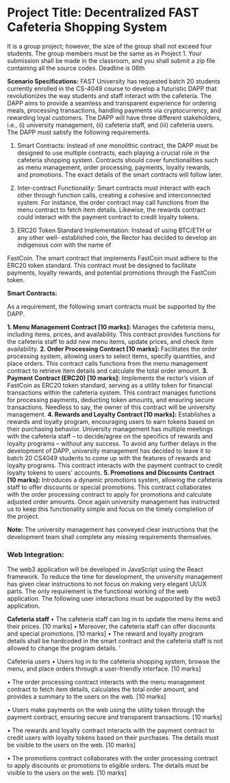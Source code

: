 # Project Title: Decentralized FAST Cafeteria Shopping System
It is a group project; however, the size of the group shall not exceed four students. The group
members must be the same as in Project 1. Your submission shall be made in the classroom, and you
shall submit a zip file containing all the source codes. Deadline is 06th

**Scenario Specifications:**
FAST University has requested batch 20 students currently enrolled in the CS-4049 course to
develop a futuristic DAPP that revolutionizes the way students and staff interact with the cafeteria.
The DAPP aims to provide a seamless and transparent experience for ordering meals, processing
transactions, handling payments via cryptocurrency, and rewarding loyal customers.
The DAPP will have three different stakeholders, i.e., (i) university management, (ii) cafeteria staff, and (iii) cafeteria users. The DAPP must satisfy the following requirements.
1. Smart Contracts: Instead of one monolithic contract, the DAPP must be designed to use
multiple contracts, each playing a crucial role in the cafeteria shopping system. Contracts
should cover functionalities such as menu management, order processing, payments, loyalty
rewards, and promotions. The exact details of the smart contracts will follow later.
2. Inter-contract Functionality: Smart contracts must interact with each other through function
calls, creating a cohesive and interconnected system. For instance, the order contract may call
functions from the menu contract to fetch item details. Likewise, the rewards contract could
interact with the payment contract to credit loyalty tokens.

3. ERC20 Token Standard Implementation: Instead of using BTC/ETH or any other well-
established coin, the Rector has decided to develop an indigenous coin with the name of

FastCoin. The smart contract that implements FastCoin must adhere to the ERC20 token
standard. This contract must be designed to facilitate payments, loyalty rewards, and potential
promotions through the FastCoin token.

**Smart Contracts:**

As a requirement, the following smart contracts must be supported by the DAPP.

**1. Menu Management Contract [10 marks]:** Manages the cafeteria menu, including items, prices,
and availability. This contract provides functions for the cafeteria staff to add new menu items,
update prices, and check item availability.
**2. Order Processing Contract [10 marks]:** Facilitates the order processing system, allowing users
to select items, specify quantities, and place orders. This contract calls functions from the
menu management contract to retrieve item details and calculate the total order amount.
**3. Payment Contract (ERC20) [10 marks]:** Implements the rector’s vision of FastCoin as ERC20
token standard, serving as a utility token for financial transactions within the cafeteria system.
This contract manages functions for processing payments, deducting token amounts, and
ensuring secure transactions.
Needless to say, the owner of this contract will be university management.
**4. Rewards and Loyalty Contract [10 marks]:** Establishes a rewards and loyalty program,
encouraging users to earn tokens based on their purchasing behavior. University management
has multiple meetings with the cafeteria staff – to decide/agree on the specifics of rewards
and loyalty programs – without any success. To avoid any further delays in the development of
DAPP, university management has decided to leave it to batch 20 CS4049 students to come
up with the features of rewards and loyalty programs.
This contract interacts with the payment contract to credit loyalty tokens to users' accounts.
**5. Promotions and Discounts Contract [10 marks]:** Introduces a dynamic promotions system,
allowing the cafeteria staff to offer discounts or special promotions. This contract collaborates
with the order processing contract to apply for promotions and calculate adjusted order amounts.
Once again university management has instructed us to keep this functionality simple and focus
on the timely completion of the project.

**Note:** The university management has conveyed clear instructions that the development team
shall complete any missing requirements themselves.

### Web Integration:
The web3 application will be developed in JavaScript using the React framework. To reduce the time
for development, the university management has given clear instructions to not focus on making
very elegant UI/UX parts. The only requirement is the functional working of the web application.
The following user interactions must be supported by the web3 application.

**Cafeteria staff**
• The cafeteria staff can log in to update the menu items and their prices. [10 marks]
• Moreover, the cafeteria staff can offer discounts and special promotions. [10 marks]
• The reward and loyalty program details shall be hardcoded in the smart contract and the
cafeteria staff is not allowed to change the program details. ‘

Cafeteria users
• Users log in to the cafeteria shopping system, browse the menu, and place orders through a
user-friendly interface. [10 marks]

• The order processing contract interacts with the menu management contract to fetch item
details, calculates the total order amount, and provides a summary to the users on the web.
[10 marks]

• Users make payments on the web using the utility token through the payment contract,
ensuring secure and transparent transactions. [10 marks]

• The rewards and loyalty contract interacts with the payment contract to credit users with
loyalty tokens based on their purchases. The details must be visible to the users on the web.
[10 marks]

• The promotions contract collaborates with the order processing contract to apply discounts or
promotions to eligible orders. The details must be visible to the users on the web. [10 marks]
